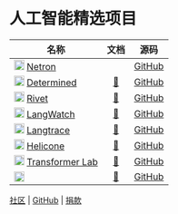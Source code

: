 # 人工智能精选项目

| 名称 | 文档 | 源码 |
| --- | :---: | :---: |
| <img src="https://netron.app/favicon.ico" width="18"> [Netron](https://netron.app/) | | [GitHub](https://github.com/lutzroeder/netron) |
| <img src="https://www.determined.ai/favicon.ico" width="18"> [Determined](https://www.determined.ai/) | [📖](https://docs.determined.ai/latest/) | [GitHub](https://github.com/determined-ai/determined) |
| <img src="https://rivet.ironcladapp.com/img/logo.svg" width="18"> [Rivet](https://rivet.ironcladapp.com/) | [📖](https://rivet.ironcladapp.com/docs) | [GitHub](https://github.com/Ironclad/rivet) |
| <img src="https://framerusercontent.com/images/zYra8liDRGNYeZ5pieILAsW6Ow.png" width="18"> [LangWatch](https://langwatch.ai/) | [📖](https://docs.langwatch.ai/) | [GitHub](https://github.com/langwatch/langwatch) |
| <img src="https://framerusercontent.com/images/JQfxQmeLdXnp7G5CimbdSalIE.png" width="18"> [Langtrace](https://www.langtrace.ai/) | [📖](https://docs.langtrace.ai/) | [GitHub](https://github.com/Scale3-Labs/langtrace#-features) |
| <img src="https://www.helicone.ai/favicon.ico" width="18"> [Helicone](https://www.helicone.ai/) | [📖](https://docs.helicone.ai/) | [GitHub](https://github.com/Helicone/helicone) |
| <img src="https://transformerlab.ai/img/logo2.svg" width="18"> [Transformer Lab](https://transformerlab.ai/) | [📖](https://transformerlab.ai/docs/) | [GitHub](https://github.com/transformerlab/transformerlab-app) |
| <img src="" width="18"> []() | [📖]() | [GitHub]() |

[社区](https://pd.qq.com/s/btedy8g4v?businessType=9) | [GitHub](https://github.com/lqvsyi/aidh/) | [捐款](https://lqvsyi.github.io/aidh/jk)
